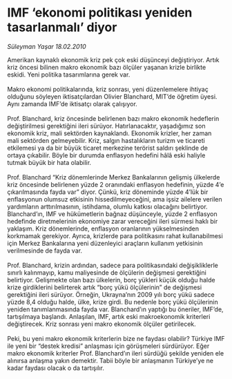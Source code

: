 # IMF ‘ekonomi politikası yeniden tasarlanmalı’ diyor

*Süleyman Yaşar 18.02.2010*

<div class="taraf_structure_2col_1zq">
<div class="margen_n">



 <p>Amerikan kaynaklı ekonomik kriz pek çok eski düşünceyi değiştiriyor. Artık kriz öncesi bilinen makro ekonomik bazı ölçüler yaşanan krizle birlikte eskidi. Yeni politika tasarımlarına gerek var. <br/><br/>Makro ekonomi politikalarında, kriz sonrası, yeni düzenlemelere ihtiyaç olduğunu söyleyen iktisatçılardan Olivier Blanchard, MIT’de öğretim üyesi. Aynı zamanda IMF’de iktisatçı olarak çalışıyor. <br/><br/>Prof. Blanchard, kriz öncesinde belirlenen bazı makro ekonomik hedeflerin değiştirilmesi gerektiğini ileri sürüyor. Hatırlanacaktır, yaşadığımız son ekonomik kriz, mali sektörden kaynaklandı. Ekonomik krizler, her zaman mali sektörden gelmeyebilir. Kriz, salgın hastalıkların turizm ve ticareti etkilemesi ya da bir büyük ticaret merkezine terörist saldırı şeklinde de ortaya çıkabilir. Böyle bir durumda enflasyon hedefini hâlâ eski haliyle tutmak büyük bir hata olabilir. <br/><br/>Prof. Blanchard “Kriz dönemlerinde Merkez Bankalarının gelişmiş ülkelerde kriz öncesinde belirlenen yüzde 2 oranındaki enflasyon hedefinin, yüzde 4’e çıkarılmasında fayda var” diyor. Çünkü, kriz döneminde yüzde 4’lük bir enflasyonun olumsuz etkisinin hissedilmeyeceğini, ama işsiz ailelere verilen yardımların arttırılmasının, istihdama, olumlu katkısı olacağını belirtiyor. Blanchard’ın, IMF ve hükümetlerin bağnaz düşünceyle, yüzde 2 enflasyon hedefinde diretmelerinin ekonomiye zarar vereceğini ileri sürmesi haklı bir yaklaşım. Kriz dönemlerinde, enflasyon oranlarının yükselmesinden korkmamak gerekiyor. Ayrıca, krizlerde para politikasını rahat kullanabilmesi için Merkez Bankalarına yeni düzenleyici araçların kullanım yetkisinin verilmesinde de fayda var. <br/><br/>Prof. Blanchard, krizin ardından, sadece para politikasındaki değişikliklerle sınırlı kalınmayıp, kamu maliyesinde de ölçülerin değişmesi gerektiğini belirtiyor. Gelişmekte olan bazı ülkelerin, borç yükleri küçük olduğu halde krize girdiklerini belirterek artık “borç yükü ölçülerinin” de değişmesi gerektiğini ileri sürüyor. Örneğin, Ukrayna’nın 2009 yılı borç yükü sadece yüzde 8,4 olduğu halde, ülke, krize girdi. Bu nedenle borç yükü ölçülerinin yeniden tanımlanmasında fayda var. Blanchard’ın yaptığı bu öneriler, IMF’de, tartışılmaya başlandı. Anlaşılan, IMF, artık eski makroekonomik kriterleri değiştirecek. Kriz sonrası yeni makro ekonomik ölçüler getirilecek. <br/><br/>Peki, bu yeni makro ekonomik kriterlerin bize ne faydası olabilir? Türkiye IMF ile yeni bir “destek kredisi” anlaşması için görüşmeleri sürdürüyor. Eğer makro ekonomik kriterler Prof. Blanchard’ın ileri sürdüğü şekilde yeniden ele alınırsa anlaşma yakın demektir. Tabii böyle bir anlaşmanın Türkiye’ye ne kadar faydası olacak o da tartışılır.</p>
<br/>
<br/>
<br/>



<br/>


<div id="taraf_not">
</div>

</div>


</div>
